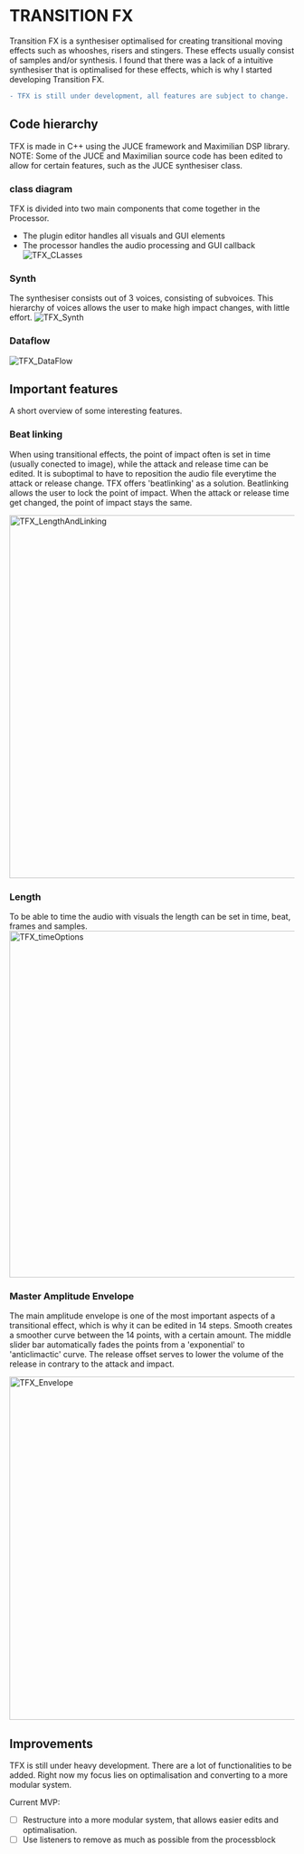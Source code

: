 # TRANSITION FX

Transition FX is a synthesiser optimalised for creating transitional moving effects such as whooshes, risers and stingers. 
These effects usually consist of samples and/or synthesis. I found that there was a lack of a intuitive synthesiser that is optimalised for these effects, which is why I started developing Transition FX.

```diff
- TFX is still under development, all features are subject to change.
```
## Code hierarchy 
TFX is made in C++ using the JUCE framework and Maximilian DSP library. 
NOTE: Some of the JUCE and Maximilian source code has been edited to allow for certain features, such as the JUCE synthesiser class.

### class diagram
TFX is divided into two main components that come together in the Processor. 
- The plugin editor handles all visuals and GUI elements
- The processor handles the audio processing and GUI callback
![TFX_CLasses](https://user-images.githubusercontent.com/31696336/75609684-0bdca980-5b0b-11ea-8e0f-c8de5617e69a.png)

### Synth
The synthesiser consists out of 3 voices, consisting of subvoices. This hierarchy of voices allows the user to make high impact changes, with little effort. ![TFX_Synth](https://user-images.githubusercontent.com/31696336/75609793-b81e9000-5b0b-11ea-9a8d-ebb65640d3b7.png)

### Dataflow
![TFX_DataFlow](https://user-images.githubusercontent.com/31696336/75609831-05026680-5b0c-11ea-82bc-171d6a78d97c.png)

## Important features
A short overview of some interesting features.
### Beat linking
When using transitional effects, the point of impact often is set in time (usually conected to image), while the attack and release time can be edited. It is suboptimal to have to reposition the audio file everytime the attack or release change. TFX offers 'beatlinking' as a solution. Beatlinking allows the user to lock the point of impact. When the attack or release time get changed, the point of impact stays the same.

<img width="641" alt="TFX_LengthAndLinking" src="https://user-images.githubusercontent.com/31696336/75610139-d0dc7500-5b0e-11ea-81bc-f52f6d0ef0d9.png">

### Length
To be able to time the audio with visuals the length can be set in time, beat, frames and samples.
<img width="612" alt="TFX_timeOptions" src="https://user-images.githubusercontent.com/31696336/75610211-709a0300-5b0f-11ea-9959-bfb02e58bfe2.png">

### Master Amplitude Envelope
The main amplitude envelope is one of the most important aspects of a transitional effect, which is why it can be edited in 14 steps. Smooth creates a smoother curve between the 14 points, with a certain amount. The middle slider bar automatically fades the points from a 'exponential' to 'anticlimactic' curve. The release offset serves to lower the volume of the release in contrary to the attack and impact.

<img width="606" alt="TFX_Envelope" src="https://user-images.githubusercontent.com/31696336/75610274-13eb1800-5b10-11ea-9ab6-aa91d448a0c4.png">

## Improvements
TFX is still under heavy development. There are a lot of functionalities to be added. Right now my focus lies on optimalisation and converting to a more modular system.

Current MVP: 
- [ ] Restructure into a more modular system, that allows easier edits and optimalisation.
- [ ] Use listeners to remove as much as possible from the processblock
